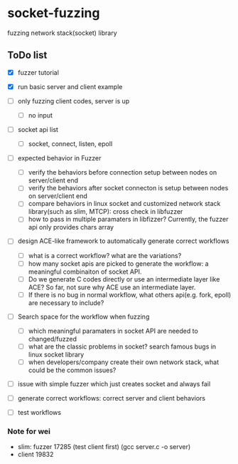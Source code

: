 # socket-fuzzing
fuzzing network stack(socket) library

## ToDo list
- [x] fuzzer tutorial
- [x] run basic server and client example
- [ ] only fuzzing client codes, server is up 
    - [ ] no input   
- [ ] socket api list
    - [ ] socket, connect, listen, epoll 
- [ ] expected behavior in Fuzzer 
    - [ ] verify the behaviors before connection setup between nodes on server/client end
    - [ ] verify the behaviors after socket connecton is setup between nodes on server/client end
    - [ ] compare behaviors in linux socket and customized network stack library(such as slim, MTCP): cross check in libfuzzer
    - [ ] how to pass in multiple paramaters in libfizzer? Currently, the fuzzer api only provides chars array
- [ ] design ACE-like framework to automatically generate correct workflows
    - [ ] what is a correct workflow? what are the variations?
    - [ ] how many socket apis are picked to generate the workflow: a meaningful combinaiton of socket API.
    - [ ] Do we generate C codes directly or use an intermediate layer like ACE? So far, not sure why ACE use an intermediate layer.
    - [ ] If there is no bug in normal workflow, what others api(e.g. fork, epoll) are necessary to include?
- [ ] Search space for the workflow when fuzzing
    - [ ] which meaningful paramaters in socket API are needed to changed/fuzzed
    - [ ] what are the classic problems in socket? search famous bugs in linux socket library
    - [ ] when developers/company create their own network stack, what could be the common issues?
- [ ] issue with simple fuzzer which just creates socket and always fail
- [ ] generate correct workflows: correct server and client behaviors
- [ ] test workflows



### Note for wei
- slim: fuzzer 17285 (test client first) (gcc server.c -o server)
- client 19832
